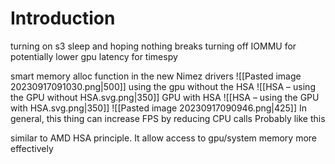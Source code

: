 # Introduction
turning on s3 sleep and hoping nothing breaks
turning off IOMMU for potentially lower gpu latency for timespy

smart memory alloc function in the new Nimez drivers
![[Pasted image 20230917091030.png|500]]
using the gpu without the HSA
![[HSA – using the GPU without HSA.svg.png|350]]
GPU with HSA
![[HSA – using the GPU with HSA.svg.png|350]]
![[Pasted image 20230917090946.png|425]]
In general, this thing can increase FPS by reducing CPU calls
Probably like this

similar to AMD HSA principle. It allow access to gpu/system memory more effectively